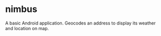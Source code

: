 # nimbus
A basic Android application.
Geocodes an address to display its weather and location on map.
